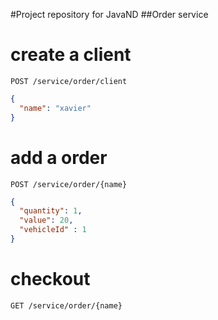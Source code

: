 #Project repository for JavaND
##Order service



# create a client
`POST /service/order/client`

```json
{
  "name": "xavier"
}
```


# add a order
`POST /service/order/{name}`

```json
{
  "quantity": 1,
  "value": 20,
  "vehicleId" : 1
}
```

# checkout 
`GET /service/order/{name}`